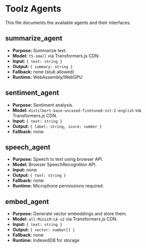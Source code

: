 # Toolz Agents

This file documents the available agents and their interfaces.

## summarize_agent
- **Purpose:** Summarize text.
- **Model:** `t5-small` via Transformers.js CDN.
- **Input:** `{ text: string }`
- **Output:** `{ summary: string }`
- **Fallback:** none (stub allowed)
- **Runtime:** WebAssembly/WebGPU

## sentiment_agent
- **Purpose:** Sentiment analysis.
- **Model:** `distilbert-base-uncased-finetuned-sst-2-english` via Transformers.js CDN.
- **Input:** `{ text: string }`
- **Output:** `{ label: string, score: number }`
- **Fallback:** none

## speech_agent
- **Purpose:** Speech to text using browser API.
- **Model:** Browser SpeechRecognition API.
- **Input:** none
- **Output:** `{ text: string }`
- **Fallback:** none
- **Runtime:** Microphone permissions required.

## embed_agent
- **Purpose:** Generate vector embeddings and store them.
- **Model:** `all-MiniLM-L6-v2` via Transformers.js CDN.
- **Input:** `{ text: string }`
- **Output:** `{ vector: number[] }`
- **Fallback:** none
- **Runtime:** IndexedDB for storage
